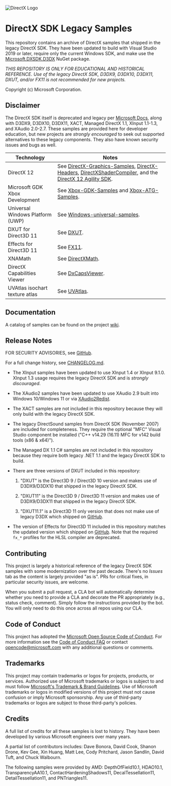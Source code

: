 ![DirectX Logo](https://raw.githubusercontent.com/wiki/Microsoft/DXUT/Dx_logo.GIF)

# DirectX SDK Legacy Samples

This repository contains an archive of DirectX samples that shipped in the legacy DirectX SDK. They have been updated to build with Visual Studio 2019 or later, require only the current Windows SDK, and make use the [Microsoft.DXSDK.D3DX](https://www.nuget.org/packages/Microsoft.DXSDK.D3DX) NuGet package.

*THIS REPOSITORY IS ONLY FOR EDUCATIONAL AND HISTORICAL REFERENCE. Use of the legacy DirectX SDK, D3DX9, D3DX10, D3DX11, DXUT, and/or FX11 is not recommended for new projects.*

Copyright (c) Microsoft Corporation.

## Disclaimer

The DirectX SDK itself is deprecated and legacy per [Microsoft Docs](https://learn.microsoft.com/windows/win32/directx-sdk--august-2009-), along with D3DX9, D3DX10, D3DX11, XACT, Managed DirectX 1.1, XInput 1.1-1.3, and XAudio 2.0-2.7. These samples are provided here for developer education, but new projects are *strongly encouraged* to seek out supported alternatives to these legacy components. They also have known security issues and bugs as well.

|Technology|Notes|
|--|--|
|DirectX 12|See [DirectX-Graphics-Samples](https://github.com/microsoft/DirectX-Graphics-Samples), [DirectX-Headers](https://github.com/microsoft/DirectX-Headers), [DirectXShaderCompiler](https://github.com/microsoft/DirectXShaderCompiler), and the [DirectX 12 Agility SDK](https://aka.ms/directx12agility).|
|Microsoft GDK</br>Xbox Development| See [Xbox-GDK-Samples](https://github.com/microsoft/Xbox-GDK-Samples) and [Xbox-ATG-Samples](https://github.com/microsoft/Xbox-ATG-Samples).|
|Universal Windows Platform (UWP)| See [Windows-universal-samples](https://github.com/microsoft/Windows-universal-samples).|
|DXUT for Direct3D 11| See [DXUT](https://github.com/microsoft/DXUT/).|
|Effects for Direct3D 11| See [FX11](https://github.com/microsoft/FX11).|
|XNAMath| See [DirectXMath](https://github.com/microsoft/DirectXMath).|
|DirectX Capabilities Viewer| See [DxCapsViewer](https://github.com/microsoft/DxCapsViewer).|https://github.com/walbourn/directx-sdk-legacy-samples.git
|UVAtlas isochart texture atlas| See [UVAtlas](https://github.com/Microsoft/UVAtlas).|

## Documentation

A catalog of samples can be found on the project [wiki](https://github.com/microsoft/DirectX-SDK-Samples/wiki).

## Release Notes

FOR SECURITY ADVISORIES, see [GitHub](https://github.com/microsoft/DirectX-SDK-Samples/security/advisories).

For a full change history, see [CHANGELOG.md](https://github.com/microsoft/DirectX-SDK-Samples/blob/main/CHANGELOG.md).

* The XInput samples have been updated to use XInput 1.4 or XInput 9.1.0. XInput 1.3 usage requires the legacy DirectX SDK and is *strongly discouraged*.

* The XAudio2 samples have been updated to use XAudio 2.9 built into Windows 10/Windows 11 or via [XAudio2Redist](https://aka.ms/XAudio2Redist).

* The XACT samples are not included in this repository because they will only build with the legacy DirectX SDK.

* The legacy DirectSound samples from DirectX SDK (November 2007) are included for completeness. They require the optional "MFC" Visual Studio component be installed ("C++ v14.29 (16.11) MFC for v142 build tools (x86 & x64)").

* The Managed DX 1.1 C# samples are not included in this repository because they require both legacy .NET 1.1 and the legacy DirectX SDK to build.

* There are three versions of DXUT included in this repository:

   1. "DXUT" is the Direct3D 9 / Direct3D 10 version and makes use of D3DX9/D3DX10 that shipped in the legacy DirectX SDK.

   1. "DXUT11" is the Direct3D 9 / Direct3D 11 version and makes use of D3DX9/D3DX11 that shipped in the legacy DirectX SDK.

   1. "DXUT11.1" is a Direct3D 11 only version that does not make use of legacy D3DX which shipped on [GitHub](https://github.com/microsoft/DXUT).

* The version of Effects for Direct3D 11 included in this repository matches the updated version which shipped on [GitHub](https://github.com/microsoft/FX11). Note that the required `fx_*` profiles for the HLSL compiler are deprecated.

## Contributing

This project is largely a historical reference of the legacy DirectX SDK samples with some modernization over the past decade. There's no *Issues* tab as the content is largely provided "as is". PRs for critical fixes, in particular security issues, are welcome.

When you submit a pull request, a CLA bot will automatically determine whether you need to provide a CLA and decorate the PR appropriately (e.g., status check, comment). Simply follow the instructions provided by the bot. You will only need to do this once across all repos using our CLA.

## Code of Conduct

This project has adopted the [Microsoft Open Source Code of Conduct](https://opensource.microsoft.com/codeofconduct/). For more information see the [Code of Conduct FAQ](https://opensource.microsoft.com/codeofconduct/faq/) or contact [opencode@microsoft.com](mailto:opencode@microsoft.com) with any additional questions or comments.

## Trademarks

This project may contain trademarks or logos for projects, products, or services. Authorized use of Microsoft trademarks or logos is subject to and must follow [Microsoft's Trademark & Brand Guidelines](https://www.microsoft.com/en-us/legal/intellectualproperty/trademarks/usage/general). Use of Microsoft trademarks or logos in modified versions of this project must not cause confusion or imply Microsoft sponsorship. Any use of third-party trademarks or logos are subject to those third-party's policies.

## Credits

A full list of credits for all these samples is lost to history. They have been developed by various Microsoft engineers over many years.

A partial list of contributors includes: Dave Bonora, David Cook, Shanon Drone, Kev Gee, Xin Huang, Matt Lee, Cody Pritchard, Jason Sandlin, David Tuft, and Chuck Walbourn.

The following samples were provided by AMD: DepthOfField10.1, HDAO10.1, TransparencyAA10.1, ContactHardeningShadows11, DecalTessellation11, DetailTessellation11, and PNTriangles11.
